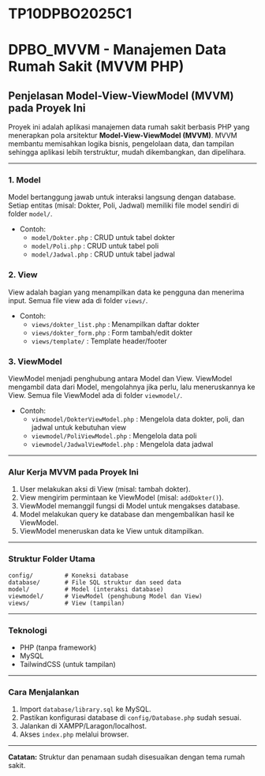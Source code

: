 # TP10DPBO2025C1

# DPBO_MVVM - Manajemen Data Rumah Sakit (MVVM PHP)

## Penjelasan Model-View-ViewModel (MVVM) pada Proyek Ini

Proyek ini adalah aplikasi manajemen data rumah sakit berbasis PHP yang menerapkan pola arsitektur **Model-View-ViewModel (MVVM)**. MVVM membantu memisahkan logika bisnis, pengelolaan data, dan tampilan sehingga aplikasi lebih terstruktur, mudah dikembangkan, dan dipelihara.

---

### 1. Model
Model bertanggung jawab untuk interaksi langsung dengan database. Setiap entitas (misal: Dokter, Poli, Jadwal) memiliki file model sendiri di folder `model/`.

- Contoh:
  - `model/Dokter.php` : CRUD untuk tabel dokter
  - `model/Poli.php`   : CRUD untuk tabel poli
  - `model/Jadwal.php` : CRUD untuk tabel jadwal

### 2. View
View adalah bagian yang menampilkan data ke pengguna dan menerima input. Semua file view ada di folder `views/`.

- Contoh:
  - `views/dokter_list.php` : Menampilkan daftar dokter
  - `views/dokter_form.php` : Form tambah/edit dokter
  - `views/template/`       : Template header/footer

### 3. ViewModel
ViewModel menjadi penghubung antara Model dan View. ViewModel mengambil data dari Model, mengolahnya jika perlu, lalu meneruskannya ke View. Semua file ViewModel ada di folder `viewmodel/`.

- Contoh:
  - `viewmodel/DokterViewModel.php` : Mengelola data dokter, poli, dan jadwal untuk kebutuhan view
  - `viewmodel/PoliViewModel.php`   : Mengelola data poli
  - `viewmodel/JadwalViewModel.php` : Mengelola data jadwal

---

### Alur Kerja MVVM pada Proyek Ini

1. User melakukan aksi di View (misal: tambah dokter).
2. View mengirim permintaan ke ViewModel (misal: `addDokter()`).
3. ViewModel memanggil fungsi di Model untuk mengakses database.
4. Model melakukan query ke database dan mengembalikan hasil ke ViewModel.
5. ViewModel meneruskan data ke View untuk ditampilkan.

---

### Struktur Folder Utama

```
config/         # Koneksi database
database/       # File SQL struktur dan seed data
model/          # Model (interaksi database)
viewmodel/      # ViewModel (penghubung Model dan View)
views/          # View (tampilan)
```

---

### Teknologi
- PHP (tanpa framework)
- MySQL
- TailwindCSS (untuk tampilan)

---

### Cara Menjalankan
1. Import `database/library.sql` ke MySQL.
2. Pastikan konfigurasi database di `config/Database.php` sudah sesuai.
3. Jalankan di XAMPP/Laragon/localhost.
4. Akses `index.php` melalui browser.

---

**Catatan:**
Struktur dan penamaan sudah disesuaikan dengan tema rumah sakit.
